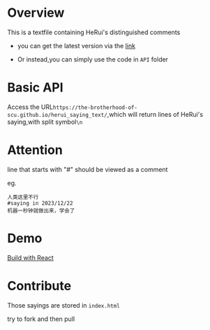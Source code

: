 # Overview

This is a textfile containing HeRui's distinguished comments

- you can get the latest version via the [link](https://github.com/The-Brotherhood-of-SCU/Advanced-SCU_course_catcher)

- Or instead,you can simply use the code in `API` folder

# Basic API

Access the URL`https://the-brotherhood-of-scu.github.io/herui_saying_text/`,which will return lines of HeRui's saying,with split symbol`\n`

# Attention
line that starts with "#" should be viewed as a comment

eg.
```
人类这里不行
#saying in 2023/12/22
机器一秒钟就做出来，学会了
```

# Demo

[Build with React](https://The-Brotherhood-of-SCU.github.io/herui_saying/)
# Contribute

Those sayings are stored in `index.html`

try to fork and then pull
